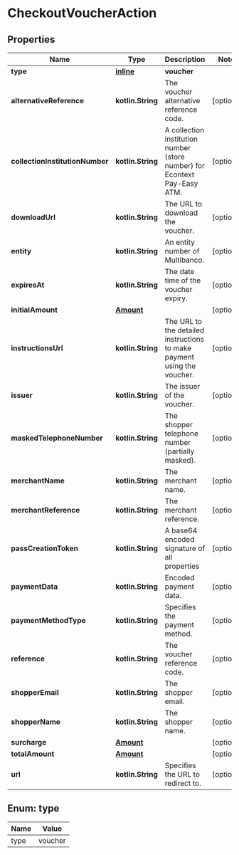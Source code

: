 
# CheckoutVoucherAction

## Properties
Name | Type | Description | Notes
------------ | ------------- | ------------- | -------------
**type** | [**inline**](#Type) | **voucher** | 
**alternativeReference** | **kotlin.String** | The voucher alternative reference code. |  [optional]
**collectionInstitutionNumber** | **kotlin.String** | A collection institution number (store number) for Econtext Pay-Easy ATM. |  [optional]
**downloadUrl** | **kotlin.String** | The URL to download the voucher. |  [optional]
**entity** | **kotlin.String** | An entity number of Multibanco. |  [optional]
**expiresAt** | **kotlin.String** | The date time of the voucher expiry. |  [optional]
**initialAmount** | [**Amount**](Amount.md) |  |  [optional]
**instructionsUrl** | **kotlin.String** | The URL to the detailed instructions to make payment using the voucher. |  [optional]
**issuer** | **kotlin.String** | The issuer of the voucher. |  [optional]
**maskedTelephoneNumber** | **kotlin.String** | The shopper telephone number (partially masked). |  [optional]
**merchantName** | **kotlin.String** | The merchant name. |  [optional]
**merchantReference** | **kotlin.String** | The merchant reference. |  [optional]
**passCreationToken** | **kotlin.String** | A base64 encoded signature of all properties |  [optional]
**paymentData** | **kotlin.String** | Encoded payment data. |  [optional]
**paymentMethodType** | **kotlin.String** | Specifies the payment method. |  [optional]
**reference** | **kotlin.String** | The voucher reference code. |  [optional]
**shopperEmail** | **kotlin.String** | The shopper email. |  [optional]
**shopperName** | **kotlin.String** | The shopper name. |  [optional]
**surcharge** | [**Amount**](Amount.md) |  |  [optional]
**totalAmount** | [**Amount**](Amount.md) |  |  [optional]
**url** | **kotlin.String** | Specifies the URL to redirect to. |  [optional]


<a name="Type"></a>
## Enum: type
Name | Value
---- | -----
type | voucher



